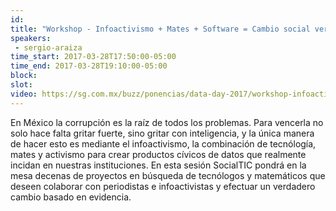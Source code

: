 ```yaml
---
id: 
title: "Workshop - Infoactivismo + Mates + Software = Cambio social verdadero"
speakers:
 - sergio-araiza
time_start: 2017-03-28T17:50:00-05:00
time_end: 2017-03-28T19:10:00-05:00
block: 
slot: 
video: https://sg.com.mx/buzz/ponencias/data-day-2017/workshop-infoactivismo-mates-software-cambio-social-verdadero
---
```


En México la corrupción es la raíz de todos los problemas. Para vencerla no solo hace falta gritar fuerte, sino gritar con inteligencia, y la única manera de hacer esto es mediante el infoactivismo, la combinación de tecnólogía, mates y activismo para crear productos cívicos de datos que realmente incidan en nuestras instituciones. En esta sesión SocialTIC pondrá en la mesa decenas de proyectos en búsqueda de tecnólogos y matemáticos que deseen colaborar con periodistas e infoactivistas y efectuar un verdadero cambio basado en evidencia.